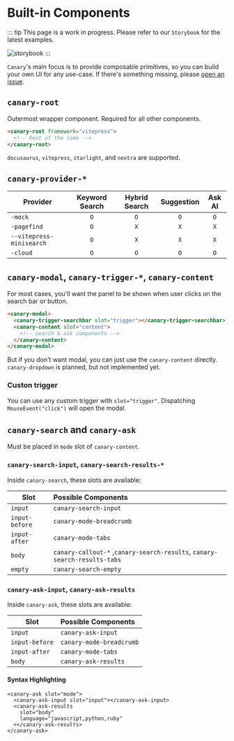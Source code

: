 # Built-in Components

::: tip
This page is a work in progress.
Please refer to our `Storybook` for the latest examples.

![storybook](https://raw.githubusercontent.com/storybooks/brand/master/badge/badge-storybook.svg)
:::

`Canary`'s main focus is to provide composable primitives, so you can build your own UI for any use-case.
If there's something missing, please [open an issue](https://github.com/fastrepl/canary/issues/new).

## `canary-root`

Outermost wrapper component. Required for all other components.

```html
<canary-root framework="vitepress">
  <!-- Rest of the code -->
</canary-root>
```

`docusaurus`, `vitepress`, `starlight`, and `nextra` are supported.

## `canary-provider-*`

| Provider                 | Keyword Search | Hybrid Search | Suggestion | Ask AI |
| ------------------------ | :------------: | :-----------: | :--------: | :----: |
| `-mock`                  |      `O`       |      `O`      |    `O`     |  `O`   |
| `-pagefind`              |      `O`       |      `X`      |    `X`     |  `X`   |
| `--vitepress-minisearch` |      `O`       |      `X`      |    `X`     |  `X`   |
| `-cloud`                 |      `O`       |      `O`      |    `O`     |  `O`   |

## `canary-modal`, `canary-trigger-*`, `canary-content`

For most cases, you'll want the panel to be shown when user clicks on the search bar or button.

```html
<canary-modal>
  <canary-trigger-searchbar slot="trigger"></canary-trigger-searchbar>
  <canary-content slot="content">
    <!-- search & ask components -->
  </canary-content>
</canary-modal>
```

But if you don't want modal, you can just use the `canary-content` directly. `canary-dropdown` is planned, but not implemented yet.

### Custon trigger

You can use any custom trigger with `slot="trigger"`. Dispatching `MouseEvent("click")` will open the modal.

## `canary-search` and `canary-ask`

Must be placed in `mode` slot of `canary-content`.

### `canary-search-input`, `canary-search-results-*`

Inside `canary-search`, these slots are available:

| Slot           | Possible Components                                                       |
| -------------- | :------------------------------------------------------------------------ |
| `input`        | `canary-search-input`                                                     |
| `input-before` | `canary-mode-breadcrumb`                                                  |
| `input-after`  | `canary-mode-tabs`                                                        |
| `body`         | `canary-callout-*` ,`canary-search-results`, `canary-search-results-tabs` |
| `empty`        | `canary-search-empty`                                                     |

### `canary-ask-input`, `canary-ask-results`

Inside `canary-ask`, these slots are available:

| Slot           | Possible Components      |
| -------------- | :----------------------- |
| `input`        | `canary-ask-input`       |
| `input-before` | `canary-mode-breadcrumb` |
| `input-after`  | `canary-mode-tabs`       |
| `body`         | `canary-ask-results`     |

#### Syntax Highlighting

```html{5}
<canary-ask slot="mode">
  <canary-ask-input slot="input"></canary-ask-input>
  <canary-ask-results
    slot="body"
    language="javascript,python,ruby"
  ></canary-ask-results>
</canary-ask>
```
